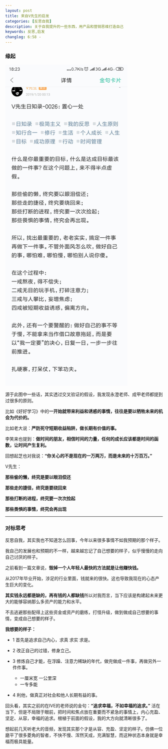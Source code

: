 ```yaml
---
layout: post
title: 来自V先生的启发
categories: [反思自我]
description: 关于自我提升的一些东西，用产品和营销思维打造自己
keywords: 反思,启发
changlog: 6:58 - 
---
```


### 缘起

![](/images/about-me/gold-words.jpg)

源于此图中一些话，其实透过交叉验证的假设，我发现永澄老师、成甲老师都提到过很多的原则。


比如《好好学习》中的**一开始就带来利益和诱惑的事情，往往是要以牺牲未来的机会为代价的。**


比如老大说：**严防死守短期收益陷阱，做长期有价值的事。**


李笑来也提到：**做时间的朋友，相信时间的力量，任何的成长应该都是时间的函数，让时间产生复利。**


回想起芝也对我说：**“你关心的不是现在的一万两万，而是未来的十万百万。”**


V先生：

**那些偷的懒，终究是要以眼泪偿还**

**那些走的捷径，终究是要绕回来**

**那些打断的进程，终究要一次次捡起**

**那些畏惧的事情，终究会再出现**


---


### 对标思考

反思自我，其实我也不知道怎么回事，今年以来很多事情不如我预期的那个样子。

我自己的发展也和预期的不一样，越来越忘记了自己想要的样子，似乎慢慢的走向自己讨厌的样子。

之前看到一篇文章说，**毁掉一个人年轻人最快的方法就是让他赚快钱。**

从2017年毕业开始，涉足的行业里面，钱就来的很快。这也导致我现在的心态产生巨大的变化。

**其实钱永远都是缺的，再有钱的人都缺钱**所以对我而言，当下应该是构建起未来更大的能够容纳那么多资产的能力和水平。

不去逃避那些配得上这些资金或资产的磨练，打怪升级，做到做成自己想要的事情，变成自己想要的样子。

**我想要的样子：**

- 1 首先是追求自己内心，求真 求实 求是。

- 2 改正自己的过错，修身立己。

- 3 修炼自己才能，在浮躁、注意力稀缺的年代，做完做成一件事，再做另外一件件事。

  - 一厘米宽 一公里深
  - 一专多能

- 4 利他，做真正对社会和他人长期有益的事。


回头看，其实之前的在IVE的老师说的金句：**“追求幸福，不如幸福的追求。”** 活在当下，但是不局限于眼前，把时间和焦点放在重要而不紧急的事情上，内心充盈、坚定、从容，幸福的追求。根植于前面的假设，我的大方向就清晰很多了。

想起前几天听老大的音频，发现其实那个才是从容、充盈、坚定的样子。仿佛一位磨平了很多菱角的智者，不快不慢、浑然天成，充满智慧，而这种状态本身就是幸福而极具能量。

